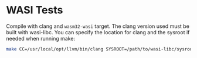 # WASI Tests

Compile with clang and `wasm32-wasi` target. The clang version used must be
built with wasi-libc. You can specify the location for clang and the sysroot
if needed when running make:

```bash
make CC=/usr/local/opt/llvm/bin/clang SYSROOT=/path/to/wasi-libc/sysroot
```
